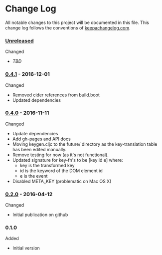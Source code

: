 # Change Log

All notable changes to this project will be documented in this file. This change log follows the conventions of [keepachangelog.com](http://keepachangelog.com/).

### [Unreleased]

Changed
- _TBD_

### [0.4.1] - 2016-12-01

Changed
- Removed cider references from build.boot
- Updated dependencies

### [0.4.0] - 2016-11-11

Changed
* Update dependencies
* Add gh-pages and API docs
* Moving keygen.cljc to the future/ directory as the
    key-translation table has been edited manually.
* Remove testing for now (as it's not functional).
* Updated signature for key-fn's to be [key id e] where:
  - key is the transformed key
  - id is the keyword of the DOM element id
  - e is the event
* Disabled META_KEY (problematic on Mac OS X)


### [0.2.0] - 2016-04-12

Changed
* Initial publication on github

### 0.1.0

Added
*  Initial version

[0.2.0]: https://github.com/dollabs/webkeys/compare/0.1.0...0.2.0
[0.4.0]: https://github.com/dollabs/webkeys/compare/0.2.0...0.4.0
[0.4.1]: https://github.com/dollabs/webkeys/compare/0.4.0...0.4.1
[Unreleased]: https://github.com/dollabs/webkeys/compare/0.4.1...HEAD
